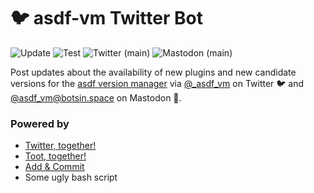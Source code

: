 # 🐦 asdf-vm Twitter Bot

![Update](https://github.com/joschi/asdf-vm-bot/workflows/Update/badge.svg)
![Test](https://github.com/joschi/asdf-vm-bot/workflows/Test/badge.svg)
![Twitter (main)](https://github.com/joschi/asdf-vm-bot/workflows/Twitter%20(main)/badge.svg)
![Mastodon (main)](https://github.com/joschi/asdf-vm-bot/workflows/Mastodon%20(main)/badge.svg)

Post updates about the availability of new plugins and new candidate versions for the [asdf version manager](https://asdf-vm.com/) via [@_asdf_vm](https://twitter.com/_asdf_vm) on Twitter 🐦 and [@asdf_vm@botsin.space](https://botsin.space/@asdf_vm) on Mastodon 🐘.


### Powered by

* [Twitter, together!](https://github.com/gr2m/twitter-together)
* [Toot, together!](https://github.com/joschi/toot-together)
* [Add & Commit](https://github.com/EndBug/add-and-commit)
* Some ugly bash script
